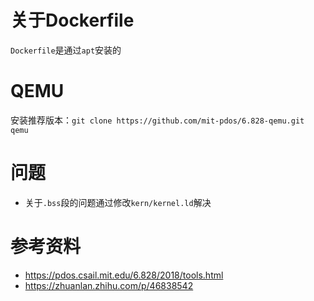# 关于Dockerfile
`Dockerfile`是通过`apt`安装的
# QEMU
安装推荐版本：`git clone https://github.com/mit-pdos/6.828-qemu.git qemu`
# 问题
* 关于`.bss`段的问题通过修改`kern/kernel.ld`解决

# 参考资料
* https://pdos.csail.mit.edu/6.828/2018/tools.html
* https://zhuanlan.zhihu.com/p/46838542
